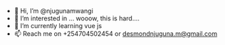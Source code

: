 - 👋 Hi, I’m @njugunamwangi
- 👀 I’m interested in ... wooow, this is hard....
- 🌱 I’m currently learning vue js
- 📫 Reach me on +254704502454 or desmondnjuguna.m@gmail.com

<!---
njugunamwangi/njugunamwangi is a ✨ special ✨ repository because its `README.md` (this file) appears on your GitHub profile.
You can click the Preview link to take a look at your changes.
--->
